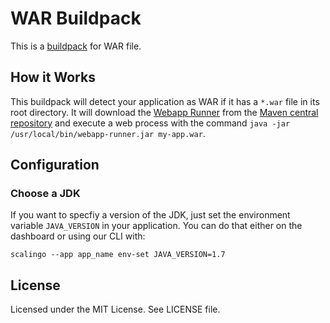 # WAR Buildpack

This is a [buildpack](http://doc.scalingo.com/buildpacks) for WAR file.

## How it Works

This buildpack will detect your application as WAR if it has a `*.war` file in
its root directory. It will download the [Webapp
Runner](https://github.com/jsimone/webapp-runner/) from the [Maven central
repository](http://central.maven.org/maven2/com/github/jsimone/webapp-runner/)
and execute a web process with the command `java -jar
/usr/local/bin/webapp-runner.jar my-app.war`.

## Configuration

### Choose a JDK

If you want to specfiy a version of the JDK, just set the environment variable
`JAVA_VERSION` in your application. You can do that either on the dashboard or
using our CLI with:

```
scalingo --app app_name env-set JAVA_VERSION=1.7
```

## License

Licensed under the MIT License. See LICENSE file.
